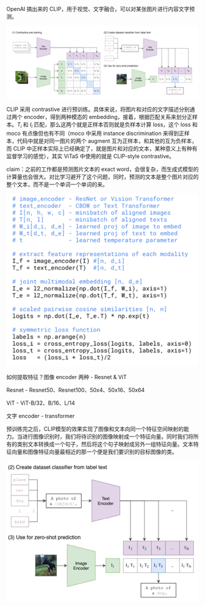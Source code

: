 OpenAI 搞出来的 CLIP，用于视觉、文字融合，可以对某张图片进行内容文字预测。

![CLIP](image.png)

CLIP 采用 contrastive 进行预训练。具体来说，将图片和对应的文字描述分别通过两个 encoder，得到两种模态的 embedding，接着，根据匹配关系来划分正样本。$T_i$ 和 $I_i$ 匹配，那么这两个就是正样本否则就是负样本计算 loss，这个 loss 和 moco 有点像但也有不同（moco 中采用 instance discrimination 来得到正样本，代码中就是对同一图片的两个 augment 互为正样本，和其他的互为负样本，而 CLIP 中正样本实际上已经确定了，就是图片和对应的文本，某种意义上有种有监督学习的感觉），其实 ViTaS 中使用的就是 CLIP-style contrastive。

claim：之前的工作都是预测图片文本的 exact word，会很复杂，而生成式模型的计算量也会很大。对比学习避开了这个问题，同时，预测的文本是整个图片对应的整个文本，而不是一个单词一个单词的来。

![code](image-1.png)

如何提取特征？图像 encoder 两种 - Resnet & ViT

Resnet - Resnet50、Resnet100、50x4、50x16、50x64

ViT - ViT-B/32、B/16、L/14

文字 encoder - transformer

预训练完之后，CLIP模型的效果实现了图像和文本向同一个特征空间映射的能力。当进行图像识别时，我们将待识别的图像映射成一个特征向量。同时我们将所有的类别文本转换成一个句子，然后将这个句子映射成另外一组特征向量。文本特征向量和图像特征向量最相近的那一个便是我们要识别的目标图像的类。

![alt text](image-3.png)
